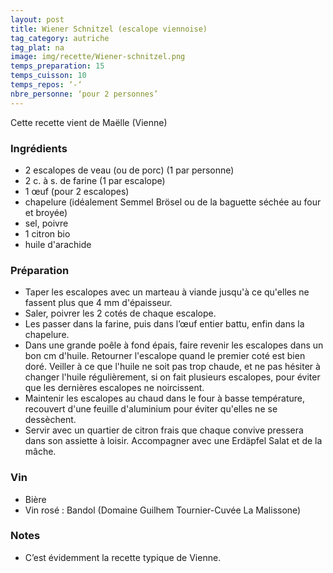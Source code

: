 ```yaml
---
layout: post
title: Wiener Schnitzel (escalope viennoise)
tag_category: autriche
tag_plat: na
image: img/recette/Wiener-schnitzel.png
temps_preparation: 15
temps_cuisson: 10
temps_repos: ‘-‘
nbre_personne: ‘pour 2 personnes’
---
```

Cette recette vient de Maëlle (Vienne)

### Ingrédients
* 2 escalopes de veau (ou de porc) (1 par personne)* 2 c. à s. de farine (1 par escalope)* 1 œuf (pour 2 escalopes)* chapelure (idéalement Semmel Brösel ou de la baguette séchée au four et broyée)* sel, poivre* 1 citron bio* huile d'arachide

### Préparation
* Taper les escalopes avec un marteau à viande jusqu'à ce qu'elles ne fassent plus que 4 mm d'épaisseur.
* Saler, poivrer les 2 cotés de chaque escalope.
* Les passer dans la farine, puis dans l’œuf entier battu, enfin dans la chapelure.
* Dans une grande poêle à fond épais, faire revenir les escalopes dans un bon cm d'huile. Retourner l'escalope quand le premier coté est bien doré. Veiller à ce que l'huile ne soit pas trop chaude, et ne pas hésiter à changer l'huile régulièrement, si on fait plusieurs escalopes, pour éviter que les dernières escalopes ne noircissent.
* Maintenir les escalopes au chaud dans le four à basse température, recouvert d'une feuille d'aluminium pour éviter qu'elles ne se dessèchent.
* Servir avec un quartier de citron frais que chaque convive pressera dans son assiette à loisir. Accompagner avec une Erdäpfel Salat et de la mâche.

### Vin
* Bière
* Vin rosé : Bandol (Domaine Guilhem Tournier-Cuvée La Malissone)

### Notes
* C’est évidemment la recette typique de Vienne.  

